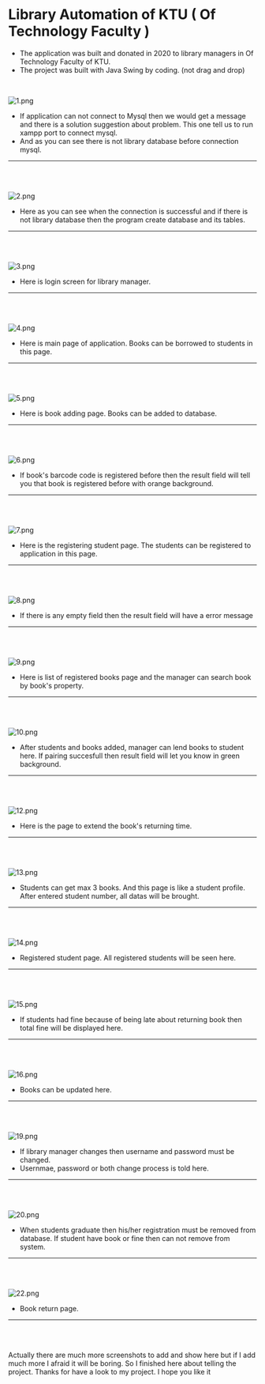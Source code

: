 #  Library Automation of KTU ( Of Technology Faculty )
- The application was built and donated in 2020 to library managers in Of Technology Faculty of KTU. 
- The project was built with Java Swing by coding. (not drag and drop)

<br> 

![1.png](https://github.com/AhmetEminSaglik/Library_first_automation/blob/master/Images%20from%20application/1.png) 
- If application can not connect to Mysql then we would get a message and there is a solution suggestion about problem. This one tell us to run xampp port to connect mysql.
- And as you can see there is not library database before connection mysql.
<hr>
<br>

<br>

![2.png](https://github.com/AhmetEminSaglik/Library_first_automation/blob/master/Images%20from%20application/2.png) 
- Here as you can see when the connection is successful and if there is not library database then the program create database and its tables.
<hr>
<br>

<br>

![3.png](https://github.com/AhmetEminSaglik/Library_first_automation/blob/master/Images%20from%20application/3.png) 
- Here is login screen  for library manager.
<hr>
<br>

<br>

![4.png](https://github.com/AhmetEminSaglik/Library_first_automation/blob/master/Images%20from%20application/4.png) 
- Here is main page of application. Books can be borrowed  to students in this page.
<hr>
<br>

<br>

![5.png](https://github.com/AhmetEminSaglik/Library_first_automation/blob/master/Images%20from%20application/5.png) 
- Here is book adding page.  Books can be added to database. 
<hr>
<br>

<br>

![6.png](https://github.com/AhmetEminSaglik/Library_first_automation/blob/master/Images%20from%20application/6.png) 
- If book's barcode code is registered before then the result field will tell you that book is registered before with  orange background.
<hr>
<br>

<br>

![7.png](https://github.com/AhmetEminSaglik/Library_first_automation/blob/master/Images%20from%20application/7.png) 
- Here is the registering student page. The students can be registered to application in this page.
<hr>
<br>

<br>

![8.png](https://github.com/AhmetEminSaglik/Library_first_automation/blob/master/Images%20from%20application/8.png) 
- If there is any empty field then the result field will have a error message
<hr>
<br>

<br>

![9.png](https://github.com/AhmetEminSaglik/Library_first_automation/blob/master/Images%20from%20application/9.png) 
-  Here is list of registered books page and the manager can search book by book's property.
<hr>
<br>

<br>

![10.png](https://github.com/AhmetEminSaglik/Library_first_automation/blob/master/Images%20from%20application/10.png) 
- After students and books added, manager can lend books to student here. If pairing succesfull then result field will let you know in green background.
<hr>
<br>

<br>

![12.png](https://github.com/AhmetEminSaglik/Library_first_automation/blob/master/Images%20from%20application/12.png) 
- Here is the page to extend the book's returning time.
<hr>
<br>


<br>

![13.png](https://github.com/AhmetEminSaglik/Library_first_automation/blob/master/Images%20from%20application/13.png) 
- Students can get max 3 books. And this page is like a student profile. After entered student number, all datas will be brought. 
<hr>
<br>

<br>

![14.png](https://github.com/AhmetEminSaglik/Library_first_automation/blob/master/Images%20from%20application/14.png) 
- Registered student page. All registered students will be seen here.
<hr>
<br>

<br>

![15.png](https://github.com/AhmetEminSaglik/Library_first_automation/blob/master/Images%20from%20application/15.png) 
- If students had fine because of being late about returning book then total fine will be displayed here. 
<hr>
<br>

<br>

![16.png](https://github.com/AhmetEminSaglik/Library_first_automation/blob/master/Images%20from%20application/16.png) 
- Books can be updated here.
<hr>
<br>

<br>

![19.png](https://github.com/AhmetEminSaglik/Library_first_automation/blob/master/Images%20from%20application/19.png) 
- If library manager changes then username and password must be changed.
- Usernmae, password or both change process is told here.
<hr>
<br>

<br>

![20.png](https://github.com/AhmetEminSaglik/Library_first_automation/blob/master/Images%20from%20application/20.png) 
- When students graduate then his/her registration must be removed from database. If student have book or fine  then can not remove from system.
<hr>
<br>

<br>

![22.png](https://github.com/AhmetEminSaglik/Library_first_automation/blob/master/Images%20from%20application/22.png) 
- Book return page. 
<hr>
<br>
<br> 

Actually  there are much more screenshots to add and show here but if I add much more I afraid it will be boring.
So I finished here about telling the project. Thanks for have a look to my project. I hope you like it
  

 






